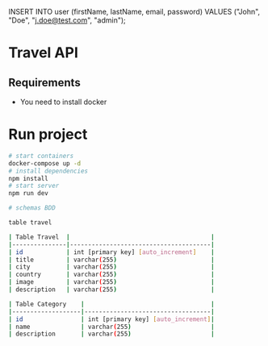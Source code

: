 INSERT INTO user (firstName, lastName, email, password) VALUES ("John", "Doe", "j.doe@test.com", "admin");

# Travel API

## Requirements
- You need to install docker

# Run project

```bash
# start containers
docker-compose up -d
# install dependencies
npm install
# start server
npm run dev

# schemas BDD

table travel

| Table Travel  |                                       |
|---------------|---------------------------------------|
| id            | int [primary key] [auto_increment]    |
| title         | varchar(255)                          |
| city          | varchar(255)                          |
| country       | varchar(255)                          |
| image         | varchar(255)                          |
| description   | varchar(255)                          |

| Table Category    |                                   |
|-------------------|-----------------------------------|
| id                | int [primary key] [auto_increment]|
| name              | varchar(255)                      |
| description       | varchar(255)                      |